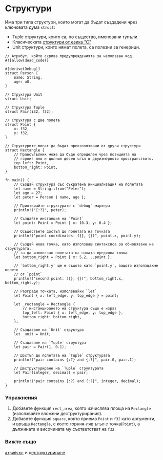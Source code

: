 # Структури

Има три типа структури, които могат да бъдат създадени чрез ключовата дума `struct`:

* Tuple структури, които са, по същество, именовани тупъли.
* Класическата [структури от езика "C"][c_struct]
* Unit структури, които нямат полета, са полезни за генерици.

```rust,editable
// Атрибут, който скрива предупрежденията за неползван код.
#![allow(dead_code)]

#[derive(Debug)]
struct Person {
    name: String,
    age: u8,
}

// Структура Unit
struct Unit;

// Структура Tuple
struct Pair(i32, f32);

// Структура с две полета
struct Point {
    x: f32,
    y: f32,
}

// Структурите могат да бъдат преизползвани от други структури
struct Rectangle {
    // Правоъгълник може да бъде определен чрез позицията на
    // горния ляв и долния десен ъгъл в двуизмерното пространството.
    top_left: Point,
    bottom_right: Point,
}

fn main() {
    // Създай структура със съкратена инициализация на полетата
    let name = String::from("Peter");
    let age = 27;
    let peter = Person { name, age };

    // Принтирайте структурате с `debug` маркера
    println!("{:?}", peter);

    // Създайте инстанция на `Point`
    let point: Point = Point { x: 10.3, y: 0.4 };

    // Осъществете достъп до полетата на точката
    println!("point coordinates: ({}, {})", point.x, point.y);

    // Създай нова точка, като използваш синтаксиса за обновяване на структурата, 
    // за да използваш полетата на нашата предишна точка
    let bottom_right = Point { x: 5.2, ..point };

    // `bottom_right.y` ще е същото като `point.y`, защото използвахме полето
    // от `point`
    println!("second point: ({}, {})", bottom_right.x, bottom_right.y);

    // Разгради точката, използвайки `let`
    let Point { x: left_edge, y: top_edge } = point;

    let _rectangle = Rectangle {
        // инстанцирането на структура също е израз
        top_left: Point { x: left_edge, y: top_edge },
        bottom_right: bottom_right,
    };

    // Създаване на `Unit` структура
    let _unit = Unit;

    // Създаване на `Tuple` структура
    let pair = Pair(1, 0.1);

    // Достъп до полетата на `Tuple` структурата
    println!("pair contains {:?} and {:?}", pair.0, pair.1);

    // Деструктуриране на `Tuple` структурата
    let Pair(integer, decimal) = pair;

    println!("pair contains {:?} and {:?}", integer, decimal);
}
```

### Упражнения

1. Добавете функция `rect_area`, която изчислява площа на `Rectangle` (използвайте вложени деструктурирания).
2. Добавете функция `square`, която приема `Point` и `f32` като аргументи,
   и връща `Rectangle`, с което горния-ляв ъгъл е точка(`Point`), а дължината и височината му съответстват на `f32`.

### Вижте също

[`атрибути`][attributes], и [деструктуриране][destructuring]

[attributes]: ../attribute.md
[c_struct]: https://en.wikipedia.org/wiki/Struct_(C_programming_language)
[destructuring]: ../flow_control/match/destructuring.md
